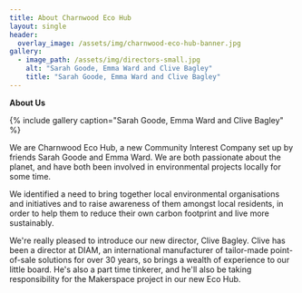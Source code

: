 ```yaml
---
title: About Charnwood Eco Hub
layout: single
header:
  overlay_image: /assets/img/charnwood-eco-hub-banner.jpg
gallery:
  - image_path: /assets/img/directors-small.jpg
    alt: "Sarah Goode, Emma Ward and Clive Bagley"
    title: "Sarah Goode, Emma Ward and Clive Bagley"
---
```


**About Us**

{% include gallery caption="Sarah Goode, Emma Ward and Clive Bagley" %}

We are Charnwood Eco Hub, a new Community Interest Company set up by friends Sarah Goode and Emma Ward.  We are both passionate about the planet, and have both been involved in environmental projects locally for some time.

We identified a need to bring together local environmental organisations and initiatives and to raise awareness of them amongst local residents, in order to help them to reduce their own carbon footprint and live more sustainably.

We're really pleased to introduce our new director, Clive Bagley. Clive has been a director at DIAM, an international manufacturer of tailor-made point-of-sale solutions for over 30 years, so brings a wealth of experience to our little board. He's also a part time tinkerer, and he'll also be taking responsibility for the Makerspace project in our new Eco Hub.

